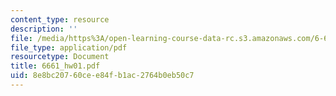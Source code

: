 ```yaml
---
content_type: resource
description: ''
file: /media/https%3A/open-learning-course-data-rc.s3.amazonaws.com/6-661-receivers-antennas-and-signals-spring-2003/8e8bc20760cee84fb1ac2764b0eb50c7_6661_hw01.pdf
file_type: application/pdf
resourcetype: Document
title: 6661_hw01.pdf
uid: 8e8bc207-60ce-e84f-b1ac-2764b0eb50c7
---
```

